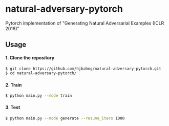 # natural-adversary-pytorch
Pytorch implementation of "Generating Natural Adversarial Examples (ICLR 2018)"


## Usage

#### 1. Clone the repository
```bash
$ git clone https://github.com/hjbahng/natural-adversary-pytorch.git
$ cd natural-adversary-pytorch/
```

#### 2. Train
```bash
$ python main.py --mode train
```

#### 3. Test
```bash
$ python main.py --mode generate --resume_iters 1000
```